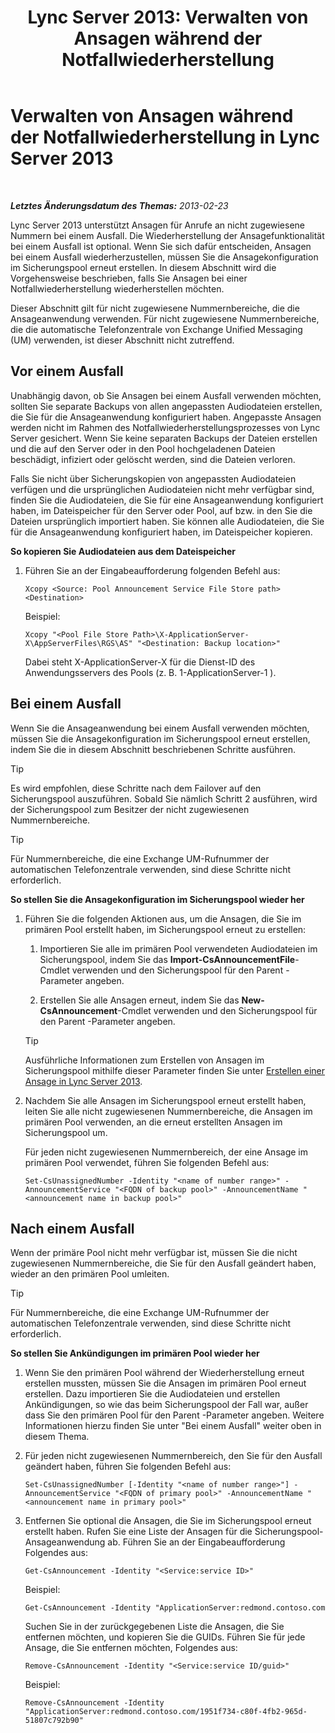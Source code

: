 ﻿---
title: 'Lync Server 2013: Verwalten von Ansagen während der Notfallwiederherstellung'
TOCTitle: Verwalten von Ansagen während der Notfallwiederherstellung
ms:assetid: c33e51ea-421f-42d2-826b-b73968f6bd5b
ms:mtpsurl: https://technet.microsoft.com/de-de/library/JJ721874(v=OCS.15)
ms:contentKeyID: 49890929
ms.date: 05/19/2016
mtps_version: v=OCS.15
ms.translationtype: HT
---

# Verwalten von Ansagen während der Notfallwiederherstellung in Lync Server 2013

 

_**Letztes Änderungsdatum des Themas:** 2013-02-23_

Lync Server 2013 unterstützt Ansagen für Anrufe an nicht zugewiesene Nummern bei einem Ausfall. Die Wiederherstellung der Ansagefunktionalität bei einem Ausfall ist optional. Wenn Sie sich dafür entscheiden, Ansagen bei einem Ausfall wiederherzustellen, müssen Sie die Ansagekonfiguration im Sicherungspool erneut erstellen. In diesem Abschnitt wird die Vorgehensweise beschrieben, falls Sie Ansagen bei einer Notfallwiederherstellung wiederherstellen möchten.

Dieser Abschnitt gilt für nicht zugewiesene Nummernbereiche, die die Ansageanwendung verwenden. Für nicht zugewiesene Nummernbereiche, die die automatische Telefonzentrale von Exchange Unified Messaging (UM) verwenden, ist dieser Abschnitt nicht zutreffend.

## Vor einem Ausfall

Unabhängig davon, ob Sie Ansagen bei einem Ausfall verwenden möchten, sollten Sie separate Backups von allen angepassten Audiodateien erstellen, die Sie für die Ansageanwendung konfiguriert haben. Angepasste Ansagen werden nicht im Rahmen des Notfallwiederherstellungsprozesses von Lync Server gesichert. Wenn Sie keine separaten Backups der Dateien erstellen und die auf den Server oder in den Pool hochgeladenen Dateien beschädigt, infiziert oder gelöscht werden, sind die Dateien verloren.

Falls Sie nicht über Sicherungskopien von angepassten Audiodateien verfügen und die ursprünglichen Audiodateien nicht mehr verfügbar sind, finden Sie die Audiodateien, die Sie für eine Ansageanwendung konfiguriert haben, im Dateispeicher für den Server oder Pool, auf bzw. in den Sie die Dateien ursprünglich importiert haben. Sie können alle Audiodateien, die Sie für die Ansageanwendung konfiguriert haben, im Dateispeicher kopieren.

**So kopieren Sie Audiodateien aus dem Dateispeicher**

1.  Führen Sie an der Eingabeaufforderung folgenden Befehl aus:
    
        Xcopy <Source: Pool Announcement Service File Store path> <Destination>
    
    Beispiel:
    
        Xcopy "<Pool File Store Path>\X-ApplicationServer-X\AppServerFiles\RGS\AS" "<Destination: Backup location>"
    
    Dabei steht X-ApplicationServer-X für die Dienst-ID des Anwendungsservers des Pools (z. B. 1-ApplicationServer-1 ).


## Bei einem Ausfall

Wenn Sie die Ansageanwendung bei einem Ausfall verwenden möchten, müssen Sie die Ansagekonfiguration im Sicherungspool erneut erstellen, indem Sie die in diesem Abschnitt beschriebenen Schritte ausführen.


> [!TIP]
> Es wird empfohlen, diese Schritte nach dem Failover auf den Sicherungspool auszuführen. Sobald Sie nämlich Schritt&nbsp;2 ausführen, wird der Sicherungspool zum Besitzer der nicht zugewiesenen Nummernbereiche.




> [!TIP]
> Für Nummernbereiche, die eine Exchange UM-Rufnummer der automatischen Telefonzentrale verwenden, sind diese Schritte nicht erforderlich.



**So stellen Sie die Ansagekonfiguration im Sicherungspool wieder her**

1.  Führen Sie die folgenden Aktionen aus, um die Ansagen, die Sie im primären Pool erstellt haben, im Sicherungspool erneut zu erstellen:
    
    1.  Importieren Sie alle im primären Pool verwendeten Audiodateien im Sicherungspool, indem Sie das **Import-CsAnnouncementFile**-Cmdlet verwenden und den Sicherungspool für den Parent -Parameter angeben.
    
    2.  Erstellen Sie alle Ansagen erneut, indem Sie das **New-CsAnnouncement**-Cmdlet verwenden und den Sicherungspool für den Parent -Parameter angeben.
    

    > [!TIP]
    > Ausführliche Informationen zum Erstellen von Ansagen im Sicherungspool mithilfe dieser Parameter finden Sie unter <A href="lync-server-2013-create-an-announcement.md">Erstellen einer Ansage in Lync Server 2013</A>.



2.  Nachdem Sie alle Ansagen im Sicherungspool erneut erstellt haben, leiten Sie alle nicht zugewiesenen Nummernbereiche, die Ansagen im primären Pool verwenden, an die erneut erstellten Ansagen im Sicherungspool um.
    
    Für jeden nicht zugewiesenen Nummernbereich, der eine Ansage im primären Pool verwendet, führen Sie folgenden Befehl aus:
    
        Set-CsUnassignedNumber -Identity "<name of number range>" -AnnouncementService "<FQDN of backup pool>" -AnnouncementName "<announcement name in backup pool>"

## Nach einem Ausfall

Wenn der primäre Pool nicht mehr verfügbar ist, müssen Sie die nicht zugewiesenen Nummernbereiche, die Sie für den Ausfall geändert haben, wieder an den primären Pool umleiten.


> [!TIP]
> Für Nummernbereiche, die eine Exchange UM-Rufnummer der automatischen Telefonzentrale verwenden, sind diese Schritte nicht erforderlich.



**So stellen Sie Ankündigungen im primären Pool wieder her**

1.  Wenn Sie den primären Pool während der Wiederherstellung erneut erstellen mussten, müssen Sie die Ansagen im primären Pool erneut erstellen. Dazu importieren Sie die Audiodateien und erstellen Ankündigungen, so wie das beim Sicherungspool der Fall war, außer dass Sie den primären Pool für den Parent -Parameter angeben. Weitere Informationen hierzu finden Sie unter "Bei einem Ausfall" weiter oben in diesem Thema.

2.  Für jeden nicht zugewiesenen Nummernbereich, den Sie für den Ausfall geändert haben, führen Sie folgenden Befehl aus:
    
        Set-CsUnassignedNumber [-Identity "<name of number range>"] -AnnouncementService "<FQDN of primary pool>" -AnnouncementName "<announcement name in primary pool>"

3.  Entfernen Sie optional die Ansagen, die Sie im Sicherungspool erneut erstellt haben. Rufen Sie eine Liste der Ansagen für die Sicherungspool- Ansageanwendung ab. Führen Sie an der Eingabeaufforderung Folgendes aus:
    
        Get-CsAnnouncement -Identity "<Service:service ID>"
    
    Beispiel:
    
        Get-CsAnnouncement -Identity "ApplicationServer:redmond.contoso.com
    
    Suchen Sie in der zurückgegebenen Liste die Ansagen, die Sie entfernen möchten, und kopieren Sie die GUIDs. Führen Sie für jede Ansage, die Sie entfernen möchten, Folgendes aus:
    
        Remove-CsAnnouncement -Identity "<Service:service ID/guid>"
    
    Beispiel:
    
        Remove-CsAnnouncement -Identity "ApplicationServer:redmond.contoso.com/1951f734-c80f-4fb2-965d-51807c792b90"


